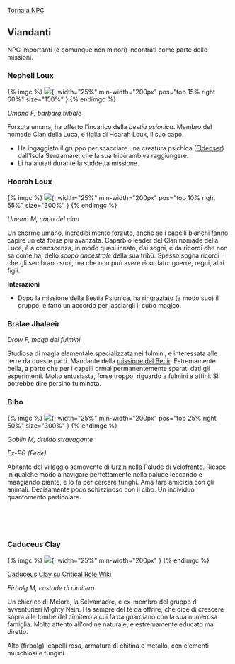 [Torna a NPC](../npc)

## Viandanti

NPC importanti (o comunque non minori) incontrati come parte delle missioni.

### Nepheli Loux

{% imgc %}
![](https://pbs.twimg.com/media/FPzLDcQX0AUmmt9?format=jpg&name=medium){: width="25%" min-width="200px" pos="top 15% right 60%" size="150%" }
{% endimgc %}

*Umana F, barbara tribale*

Forzuta umana, ha offerto l'incarico della *bestia psionica*. Membro del nomade Clan della Luca, e figlia di Hoarah Loux, il suo capo.

- Ha ingaggiato il gruppo per scacciare una creatura psichica ([Eldenser](#eldenser)) dall'Isola Senzamare, che la sua tribù ambiva raggiungere.
- Li ha aiutati durante la suddetta missione.

### Hoarah Loux

{% imgc %}
![](https://s1.zerochan.net/Hoarah.Loux.600.3598352.jpg){: width="25%" min-width="200px" pos="top 10% right 55%" size="300%" }
{% endimgc %}

*Umano M, capo del clan*

Un enorme umano, incredibilmente forzuto, anche se i capelli bianchi fanno capire un età forse più avanzata. Caparbio leader del Clan nomade della Luce, è a conoscenza, in modo quasi innato, dai sogni, e da ricordi che non sa come ha, dello *scopo ancestrale* della sua tribù. Spesso sogna ricordi che gli sembrano suoi, ma che non può avere ricordato: guerre, regni, altri figli.

**Interazioni**

- Dopo la missione della Bestia Psionica, ha ringraziato (a modo suo) il gruppo, e fatto un accordo per lasciargli il cubo magico.

### Bralae Jhalaeir
*Drow F, maga dei fulmini*

Studiosa di magia elementale specializzata nei fulmini, e interessata alle terre da queste parti. Mandante della [missione del Behir](./quest.md#behir). Estremamente bella, a parte che per i capelli ormai permanentemente sparati dati gli esperimenti. Molto entusiasta, forse troppo, riguardo a fulmini e affini. Si potrebbe dire persino fulminata.

### Bibo

{% imgc %}
![](https://i.imgur.com/eInBERC.png){: width="25%" min-width="200px" pos="top 25% right 50%" size="300%" }
{% endimgc %}

*Goblin M, druido stravagante*

*Ex-PG (Fede)*

Abitante del villaggio semovente di [Urzin]({{site.baseurl}}/xho/luoghi#urzin) nella Palude di Velofranto. Riesce in qualche modo a navigare perfettamente nella palude leccando e mangiando piante, e lo fa per cercare funghi. Ama fare amicizia con gli animali. Decisamente poco schizzinoso con il cibo. Un individuo quantomento particolare.

<br>
<br>
<br>

### Caduceus Clay

{% imgc %}
![](https://i.imgur.com/UeRIYZM.png){: width="25%" min-width="200px" }
{% endimgc %}

[Caduceus Clay su Critical Role Wiki](https://criticalrole.fandom.com/wiki/Caduceus_Clay)

*Firbolg M, custode di cimitero*

Un chierico di Melora, la Selvamadre, e ex-membro del gruppo di avventurieri Mighty Nein. Ha sempre del tè da offrire, che dice di crescere sopra alle tombe del cimitero a cui fa da guardiano con la sua numerosa famiglia. Molto attento all'ordine naturale, e estremamente educato ma diretto.

Alto (firbolg), capelli rosa, armatura di chitina e metallo, con elementi muschiosi e fungini.

<br>
<br>
<br>